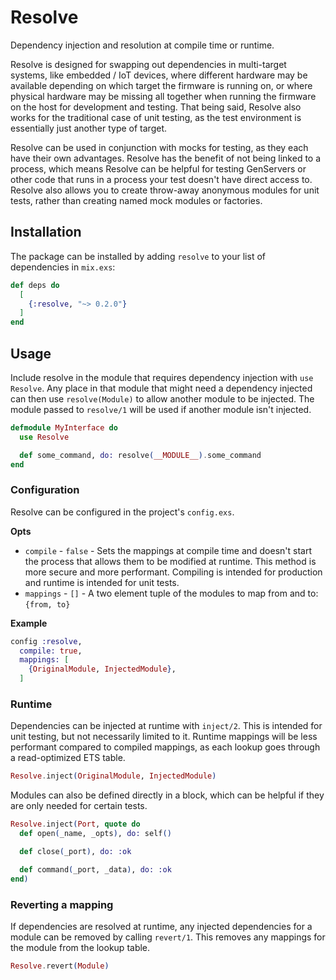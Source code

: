 # Resolve

Dependency injection and resolution at compile time or runtime.

Resolve is designed for swapping out dependencies in multi-target systems,
like embedded / IoT devices, where different hardware may be available depending
on which target the firmware is running on, or where physical hardware may be
missing all together when running the firmware on the host for development and
testing. That being said, Resolve also works for the traditional case of unit
testing, as the test environment is essentially just another type of target.

Resolve can be used in conjunction with mocks for testing, as they each have
their own advantages. Resolve has the benefit of not being linked to a process,
which means Resolve can be helpful for testing GenServers or other code that
runs in a process your test doesn't have direct access to. Resolve also allows
you to create throw-away anonymous modules for unit tests, rather than creating
named mock modules or factories.

## Installation

The package can be installed by adding `resolve` to your list of dependencies
in `mix.exs`:

```elixir
def deps do
  [
    {:resolve, "~> 0.2.0"}
  ]
end
```

## Usage

Include resolve in the module that requires dependency injection with
`use Resolve`. Any place in that module that might need a dependency injected
can then use `resolve(Module)` to allow another module to be injected. The
module passed to `resolve/1` will be used if another module isn't injected.

```elixir
defmodule MyInterface do
  use Resolve

  def some_command, do: resolve(__MODULE__).some_command
end 
```

### Configuration

Resolve can be configured in the project's `config.exs`.

**Opts**
- `compile` - `false` - Sets the mappings at compile time and doesn't start 
    the process that allows them to be modified at runtime. This method is
    more secure and more performant. Compiling is intended for production and
    runtime is intended for unit tests.
- `mappings` - `[]` - A two element tuple of the modules to map from and to:
    `{from, to}`

**Example**


```elixir
config :resolve,
  compile: true,
  mappings: [
    {OriginalModule, InjectedModule},
  ]
```

### Runtime

Dependencies can be injected at runtime with `inject/2`. This is intended for
unit testing, but not necessarily limited to it. Runtime mappings will be
less performant compared to compiled mappings, as each lookup goes through
a read-optimized ETS table.

```elixir
Resolve.inject(OriginalModule, InjectedModule)
```

Modules can also be defined directly in a block, which can be helpful if they
are only needed for certain tests.

```elixir
Resolve.inject(Port, quote do
  def open(_name, _opts), do: self()

  def close(_port), do: :ok

  def command(_port, _data), do: :ok
end)
```

### Reverting a mapping

If dependencies are resolved at runtime, any injected dependencies for a module
can be removed by calling `revert/1`. This removes any mappings for the module
from the lookup table.

```elixir
Resolve.revert(Module)
```

